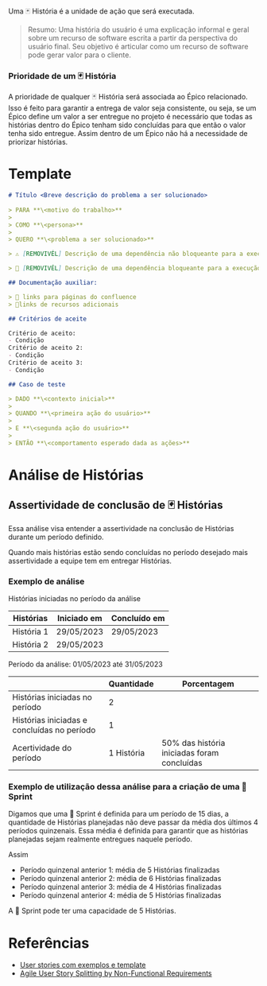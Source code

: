Uma 🃏 História é a unidade de ação que será executada.

> Resumo: Uma história do usuário é uma explicação informal e geral sobre um recurso de software escrita a partir da perspectiva do usuário final. Seu objetivo é articular como um recurso de software pode gerar valor para o cliente.

### Prioridade de um 🃏 História

A prioridade de qualquer 🃏 História será associada ao Épico relacionado. Isso é feito para garantir a entrega de valor seja consistente, ou seja, se um Épico define um valor a ser entregue no projeto é necessário que todas as histórias dentro do Épico tenham sido concluídas para que então o valor tenha sido entregue. Assim dentro de um Épico não há a necessidade de priorizar histórias.

# Template

```markdown
# Título <Breve descrição do problema a ser solucionado>
 
> PARA **\<motivo do trabalho>**
> 
> COMO **\<persona>**
> 
> QUERO **\<problema a ser solucionado>**

> ⚠️ [REMOVIVÉL] Descrição de uma dependência não bloqueante para a execução da história, história pode iniciar sem resolver essa pendencia

> 🚫 [REMOVIVÉL] Descrição de uma dependência bloqueante para a execução da história, história pode ser iniciada sem resolver essa pendencia

## Documentação auxiliar: 

> 📑 links para páginas do confluence
> 📑links de recursos adicionais

## Critérios de aceite

Critério de aceito:
- Condição
Critério de aceito 2:
- Condição
Critério de aceito 3:
- Condição

## Caso de teste

> DADO **\<contexto inicial>**
> 
> QUANDO **\<primeira ação do usuário>**
> 
> E **\<segunda ação do usuário>**
> 
> ENTÃO **\<comportamento esperado dada as ações>**

```

# Análise de Histórias

## Assertividade de conclusão de 🃏 Histórias

Essa análise visa entender a assertividade na conclusão de Histórias durante um período definido.

Quando mais histórias estão sendo concluídas no período desejado mais assertividade a equipe tem em entregar Histórias.

### Exemplo de análise

Histórias iniciadas no período da análise

|Histórias|Iniciado em|Concluído em|
|---|---|---|
|História 1|29/05/2023|29/05/2023|
|História 2|29/05/2023||

Período da análise: 01/05/2023 até 31/05/2023

|                                             | Quantidade | Porcentagem                                 | 
| ------------------------------------------- | ---------- | ------------------------------------------- |
| Histórias iniciadas no período              | 2          |                                             |
| Histórias iniciadas e concluídas no período | 1          |                                             |
| Acertividade do período                     | 1 História | 50% das história iniciadas foram concluídas |

### Exemplo de utilização dessa análise para a criação de uma 🎽 Sprint

Digamos que uma 🎽 Sprint é definida para um período de 15 dias, a quantidade de Histórias planejadas não deve passar da média dos últimos 4 períodos quinzenais. Essa média é definida para garantir que as histórias planejadas sejam realmente entregues naquele período.

Assim

- Período quinzenal anterior 1: média de 5 Histórias finalizadas
- Período quinzenal anterior 2: média de 6 Histórias finalizadas
- Período quinzenal anterior 3: média de 4 Histórias finalizadas
- Período quinzenal anterior 4: média de 5 Histórias finalizadas

A 🎽 Sprint pode ter uma capacidade de 5 Histórias.

# Referências

- [User stories com exemplos e template](https://www.atlassian.com/br/agile/project-management/user-stories)
- [Agile User Story Splitting by Non-Functional Requirements](https://corebts.com/blog/agile-user-story-splitting-non-functional-requirements/#:~:text=%E2%80%9CA%20type%20of%20requirement%20that,a%20solution%20as%20a%20whole.%E2%80%9D)

